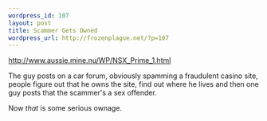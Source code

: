 ```yaml
--- 
wordpress_id: 107
layout: post
title: Scammer Gets Owned
wordpress_url: http://frozenplague.net/?p=107
---
```

<a href="http://www.aussie.mine.nu/WP/NSX_Prime_1.html"> http://www.aussie.mine.nu/WP/NSX_Prime_1.html</a>

The guy posts on a car forum, obviously spamming a fraudulent casino site, people figure out that he owns the site, find out where he lives and then one guy posts that the scammer's a sex offender.

Now *that* is some serious ownage.
